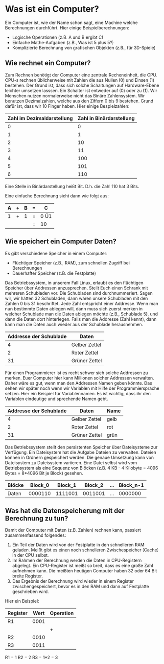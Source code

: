 
# Was ist ein Computer?

Ein Computer ist, wie der Name schon sagt, eine Machine welche Berechnungen durchführt. Hier einige Beispielberechnungen:

* Logische Operationen (z.B. A und B ergibt C)
* Einfache Mathe-Aufgaben (z.B., Was ist 5 plus 5?)
* Komplizierte Berechnung von grafischen Objekten (z.B., für 3D-Spiele)


## Wie rechnet ein Computer?

Zum Rechnen benötigt der Computer eine zentrale Recheneinheit, die CPU. CPU-s rechnen üblicherweise mit Zahlen die aus Nullen (0) und Einsen (1) bestehen. Der Grund ist, dass sich solche Schaltungen auf Hardware-Ebene leichter umsetzen lasssen. Ein Schalter ist entweder auf (0) oder zu (1). Wir Menschen nutzen normalerweise nicht das Binäre Zahlensystem. Wir benutzen Dezimalzahlen, welche aus den Ziffern 0 bis 9 bestehen. Grund dafür ist, dass wir 10 Finger haben. Hier einige Bespielzahlen:

|Zahl im Dezimaldarstellung|Zahl in Binärdarstellung|
|--------------------------|------------------------|
|0|0|
|1|1|
|2|10|
|3|11|
|4|100|
|5|101|
|6|110|

Eine Stelle in Binärdarstellung heißt Bit. D.h. die Zahl 110 hat 3 Bits.

Eine einfache Berechnung sieht dann wie folgt aus:

|A|+|B|=|C|
|---|---|---|---|---|
|1|+|1|=|0 Ü1|
||||=|10|


## Wie speichert ein Computer Daten?

Es gibt verschiedene Speicher in einem Computer:

* Flüchtiger Speicher (z.B., RAM), zum schnellen Zugriff bei Berechnungen
* Dauerhafter Speicher (z.B. die Festplatte)

Das Betriebssystem, in unserem Fall Linux, erlaubt es den flüchtigen Speicher über Addressen anzusprechen. Stellt Euch einen Schrank mit mehreren Schubladen vor. Die Schubladen sind durchnummeriert. Sagen wir, wir hätten 32 Schubladen, dann wären unsere Schubladen mit den Zahlen 0 bis 31 beschriftet. Jede Zahl entspricht einer Addresse. Wenn man nun bestimmte Daten ablegen will, dann muss sich zuerst merken in welcher Schublade man die Daten ablegen möchte (z.B., Schublade 5), und dann die Daten dort hinterlegen. Falls man die Addresse (Zahl kennt), dann kann man die Daten auch wieder aus der Schublade herausnehmen.


|Addresse der Schublade|Daten|
|----------------------|-----|
|4|Gelber Zettel|
|2|Roter Zettel|
|31|Grüner Zettel|

Für einen Programmierer ist es recht schwer sich solche Addressen zu merken. Euer Computer hier kann Millionen solcher Addressen verwalten. Daher wäre es gut, wenn man den Addressen Namen geben könnte. Das sehen wir später noch wenn wir Variablen mit Hilfe der Programmiersprache setzen. Hier ein Beispiel für Variablennamen. Es ist wichtig, dass ihr den Variablen eindeutige und sprechende Namen gebt. 

|Addresse der Schublade|Daten|Name|
|----------------------|-----|---|
|4|Gelber Zettel|gelb|
|2|Roter Zettel|rot|
|31|Grüner Zettel|grün|


Das Betriebssystem stellt den persistenten Speicher über Dateisysteme zur Verfügung. Ein Dateisystem hat die Aufgabe Dateien zu verwalten. Dateien können in Ordnern gespeichert werden. Die genaue Umsetzung kann von Dateisystem zu Dateisystem variieren. Eine Datei selbst wird vom Betriebsystem als eine Sequenz von Blöcken (z.B. 4 KB  - 4 Kilobyte = 4096 Bytes = 8*4096 Bit je Block) gesehen. 

|Blöcke|Block_0|Block_1|Block_2|...|Block_n-1|
|------|-------|-------|-------|---|---------|
|Daten|0000110|1111001|0011001|...|0000000|


## Was hat die Datenspeicherung mit der Berechnung zu tun?

Damit der Computer mit Daten (z.B. Zahlen) rechnen kann, passiert zusammenfassend folgendes:

1. Ein Teil der Daten wird von der Festplatte in den schnelleren RAM geladen. Meißt gibt es einen noch schnelleren Zwischespeicher (Cache) in der CPU selbst.
2. Im Rahmen der Berechnung werden die Daten in CPU-Registern abgelegt. Ein CPU-Register ist meißt so breit, dass es eine große Zahl aufnehmen kann. Die meißten heutigen Computer haben 32 oder 64 Bit breite Register.
3. Das Ergebnis der Berechnung wird wieder in einem Register zwischengespeichert, bevor es in den RAM und dann auf Festplatte geschrieben wird.

Hier ein Beispiel:

|Register|Wert|Operation|
|--------|----|---------|
|R1|0001||
|||+|
|R2|0010||
|R3|0011||

R1 = 1
R2 = 2
R3 = 1+2 = 3